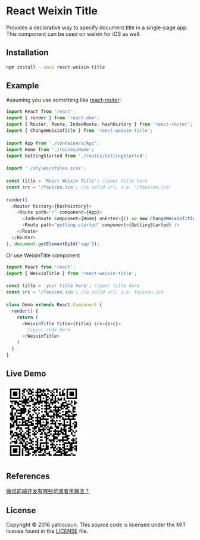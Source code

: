 # React Weixin Title
Provides a declarative way to specify document.title in a single-page app.  
This component can be used on weixin for iOS as well.

## Installation
```sh
npm install --save react-weixin-title
```

## Example
Assuming you use something like [react-router](https://github.com/ReactTraining/react-router):

```javascript
import React from 'react';
import { render } from 'react-dom';
import { Router, Route, IndexRoute, hashHistory } from 'react-router';
import { ChangeWeixinTitle } from 'react-weixin-title';

import App from './containers/App';
import Home from './routes/Home';
import GettingStarted from './routes/GettingStarted';

import './styles/styles.scss';

const title = 'React Weixin Title'; //your title here
const src = '/favicon.ico'; //a valid url, i.e. '/favicon.ico'

render((
  <Router history={hashHistory}>
    <Route path="/" component={App}>
      <IndexRoute component={Home} onEnter={() => new ChangeWeixinTitle(title, src)} />
      <Route path="getting-started" component={GettingStarted} />
    </Route>
  </Router>
), document.getElementById('app'));
```
Or use WeixinTitle component

```javascript
import React from 'react';
import { WeixinTitle } from 'react-weixin-title';

const title = 'your title here'; //your title here
const src = '/favicon.ico'; //a valid url, i.e. favicon.ico

class Demo extends React.Component {
  render() {
    return (
      <WeixinTitle title={title} src={src}>
        //your code here
      </WeixinTitle>
    )
  }
}
```

## Live Demo
![react-weixin-title](https://raw.githubusercontent.com/yahiousun/react-weixin-title/master/example/images/qrcode.jpg)

## References
[微信前端开发有哪些坑或者黑魔法？](https://www.zhihu.com/question/27849091#)

## License
Copyright © 2016 yahiousun. This source code is licensed under the MIT license found in the [LICENSE](https://github.com/yahiousun/react-weixin-title/blob/master/LICENSE) file.